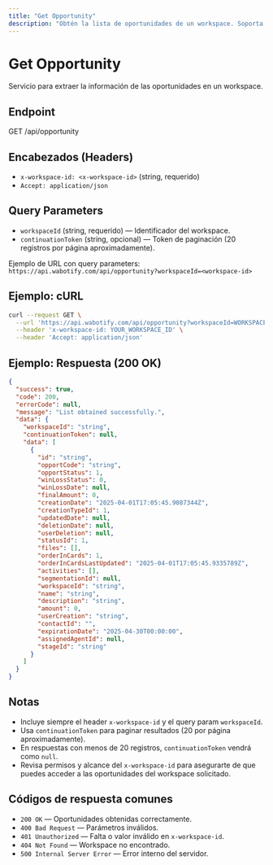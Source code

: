 ```yaml
---
title: "Get Opportunity"
description: "Obtén la lista de oportunidades de un workspace. Soporta paginación mediante continuationToken."
---
```


# Get Opportunity

Servicio para extraer la información de las oportunidades en un workspace.

## Endpoint

GET /api/opportunity

## Encabezados (Headers)

- `x-workspace-id: <x-workspace-id>` (string, requerido)
- `Accept: application/json`

## Query Parameters

- `workspaceId` (string, requerido) — Identificador del workspace.
- `continuationToken` (string, opcional) — Token de paginación (20 registros por página aproximadamente).

Ejemplo de URL con query parameters:
`https://api.wabotify.com/api/opportunity?workspaceId=<workspace-id>`

## Ejemplo: cURL

```sh
curl --request GET \
  --url 'https://api.wabotify.com/api/opportunity?workspaceId=WORKSPACE_ID' \
  --header 'x-workspace-id: YOUR_WORKSPACE_ID' \
  --header 'Accept: application/json'
```

## Ejemplo: Respuesta (200 OK)

```json
{
  "success": true,
  "code": 200,
  "errorCode": null,
  "message": "List obtained successfully.",
  "data": {
    "workspaceId": "string",
    "continuationToken": null,
    "data": [
      {
        "id": "string",
        "opportCode": "string",
        "opportStatus": 1,
        "winLossStatus": 0,
        "winLossDate": null,
        "finalAmount": 0,
        "creationDate": "2025-04-01T17:05:45.9087344Z",
        "creationTypeId": 1,
        "updatedDate": null,
        "deletionDate": null,
        "userDeletion": null,
        "statusId": 1,
        "files": [],
        "orderInCards": 1,
        "orderInCardsLastUpdated": "2025-04-01T17:05:45.9335789Z",
        "activities": [],
        "segmentationId": null,
        "workspaceId": "string",
        "name": "string",
        "description": "string",
        "amount": 0,
        "userCreation": "string",
        "contactId": "",
        "expirationDate": "2025-04-30T00:00:00",
        "assignedAgentId": null,
        "stageId": "string"
      }
    ]
  }
}
```

## Notas

- Incluye siempre el header `x-workspace-id` y el query param `workspaceId`.
- Usa `continuationToken` para paginar resultados (20 por página aproximadamente).
- En respuestas con menos de 20 registros, `continuationToken` vendrá como `null`.
- Revisa permisos y alcance del `x-workspace-id` para asegurarte de que puedes acceder a las oportunidades del workspace solicitado.

## Códigos de respuesta comunes

- `200 OK` — Oportunidades obtenidas correctamente.
- `400 Bad Request` — Parámetros inválidos.
- `401 Unauthorized` — Falta o valor inválido en `x-workspace-id`.
- `404 Not Found` — Workspace no encontrado.
- `500 Internal Server Error` — Error interno del servidor.
